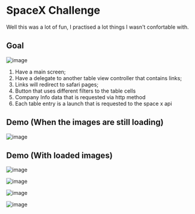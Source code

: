 # SpaceX Challenge

Well this was a lot of fun, I practised a lot things I wasn't confortable with.

## Goal
![image](https://user-images.githubusercontent.com/46728174/137775577-55f4f8c6-5954-41cd-be08-046f41ad7eca.png)

1. Have a main screen;
2. Have a delegate to another table view controller that contains links;
3. Links will redirect to safari pages;
4. Button that uses different filters to the table cells
5. Company Info data that is requested via http method
6. Each table entry is a launch that is requested to the space x api

## Demo (When the images are still loading)
![image](https://user-images.githubusercontent.com/46728174/137777549-ce5bba9a-d556-4b43-a751-137d5f5aba5b.png)


## Demo (With loaded images)
![image](https://user-images.githubusercontent.com/46728174/137777642-7fe866b1-0105-4e67-952a-94440d1aef66.png)

![image](https://user-images.githubusercontent.com/46728174/137777674-623552d4-0056-45b4-90ed-84b522f703f2.png)

![image](https://user-images.githubusercontent.com/46728174/137777711-fdfdf895-e9dd-4aba-85a2-3dc9406de26e.png)

![image](https://user-images.githubusercontent.com/46728174/137777767-7c86f7b9-8996-49df-8e69-f8b3feb6cfad.png)



